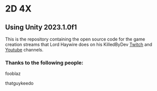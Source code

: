 # 2D 4X

## Using Unity 2023.1.0f1

This is the repository containing the open source code for the game creation streams that Lord Haywire does on his KilledByDev [Twitch](https://www.twitch.tv/killedbydev) 
and [Youtube](https://www.youtube.com/@killedbydev) channels.

### Thanks to the following people:

fooblaz

thatguykeedo


